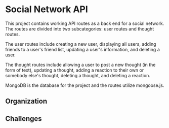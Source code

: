 # Social Network API

This project contains working API routes as a back end for a social network. The routes are divided into two subcategories: user routes and thought routes.

The user routes include creating a new user, displaying all users, adding friends to a user's friend list, updating a user's information, and deleting a user.

The thought routes include allowing a user to post a new thought (in the form of text), updating a thought, adding a reaction to their own or somebody else's thought, deleting a thought, and deleting a reaction.

MongoDB is the database for the project and the routes utilize mongoose.js.

## Organization

## Challenges


